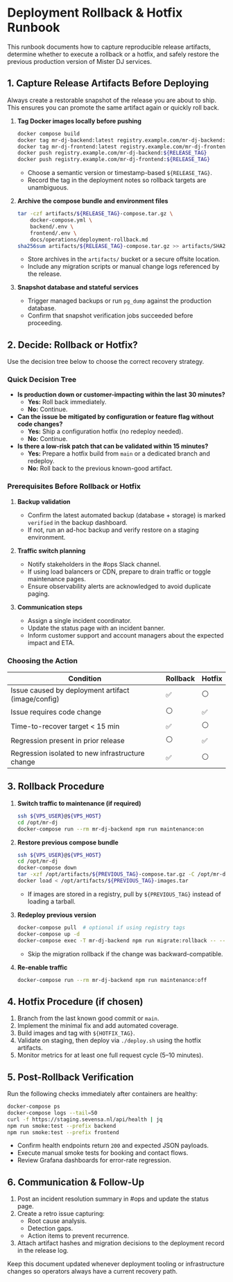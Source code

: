 # Deployment Rollback & Hotfix Runbook

This runbook documents how to capture reproducible release artifacts, determine whether to execute a rollback or a hotfix, and safely restore the previous production version of Mister DJ services.

## 1. Capture Release Artifacts Before Deploying

Always create a restorable snapshot of the release you are about to ship. This ensures you can promote the same artifact again or quickly roll back.

1. **Tag Docker images locally before pushing**
   ```bash
   docker compose build
   docker tag mr-dj-backend:latest registry.example.com/mr-dj-backend:${RELEASE_TAG}
   docker tag mr-dj-frontend:latest registry.example.com/mr-dj-frontend:${RELEASE_TAG}
   docker push registry.example.com/mr-dj-backend:${RELEASE_TAG}
   docker push registry.example.com/mr-dj-frontend:${RELEASE_TAG}
   ```
   - Choose a semantic version or timestamp-based `${RELEASE_TAG}`.
   - Record the tag in the deployment notes so rollback targets are unambiguous.

2. **Archive the compose bundle and environment files**
   ```bash
   tar -czf artifacts/${RELEASE_TAG}-compose.tar.gz \
       docker-compose.yml \
       backend/.env \
       frontend/.env \
       docs/operations/deployment-rollback.md
   sha256sum artifacts/${RELEASE_TAG}-compose.tar.gz >> artifacts/SHA256SUMS.txt
   ```
   - Store archives in the `artifacts/` bucket or a secure offsite location.
   - Include any migration scripts or manual change logs referenced by the release.

3. **Snapshot database and stateful services**
   - Trigger managed backups or run `pg_dump` against the production database.
   - Confirm that snapshot verification jobs succeeded before proceeding.

## 2. Decide: Rollback or Hotfix?

Use the decision tree below to choose the correct recovery strategy.

### Quick Decision Tree

- **Is production down or customer-impacting within the last 30 minutes?**
  - **Yes:** Roll back immediately.
  - **No:** Continue.
- **Can the issue be mitigated by configuration or feature flag without code changes?**
  - **Yes:** Ship a configuration hotfix (no redeploy needed).
  - **No:** Continue.
- **Is there a low-risk patch that can be validated within 15 minutes?**
  - **Yes:** Prepare a hotfix build from `main` or a dedicated branch and redeploy.
  - **No:** Roll back to the previous known-good artifact.

### Prerequisites Before Rollback or Hotfix

1. **Backup validation**
   - Confirm the latest automated backup (database + storage) is marked `verified` in the backup dashboard.
   - If not, run an ad-hoc backup and verify restore on a staging environment.

2. **Traffic switch planning**
   - Notify stakeholders in the #ops Slack channel.
   - If using load balancers or CDN, prepare to drain traffic or toggle maintenance pages.
   - Ensure observability alerts are acknowledged to avoid duplicate paging.

3. **Communication steps**
   - Assign a single incident coordinator.
   - Update the status page with an incident banner.
   - Inform customer support and account managers about the expected impact and ETA.

### Choosing the Action

| Condition | Rollback | Hotfix |
| --- | --- | --- |
| Issue caused by deployment artifact (image/config) | ✅ | ⚪ |
| Issue requires code change | ⚪ | ✅ |
| Time-to-recover target < 15 min | ✅ | ⚪ |
| Regression present in prior release | ⚪ | ✅ |
| Regression isolated to new infrastructure change | ✅ | ⚪ |

## 3. Rollback Procedure

1. **Switch traffic to maintenance (if required)**
   ```bash
   ssh ${VPS_USER}@${VPS_HOST}
   cd /opt/mr-dj
   docker-compose run --rm mr-dj-backend npm run maintenance:on
   ```

2. **Restore previous compose bundle**
   ```bash
   ssh ${VPS_USER}@${VPS_HOST}
   cd /opt/mr-dj
   docker-compose down
   tar -xzf /opt/artifacts/${PREVIOUS_TAG}-compose.tar.gz -C /opt/mr-dj
   docker load < /opt/artifacts/${PREVIOUS_TAG}-images.tar
   ```
   - If images are stored in a registry, pull by `${PREVIOUS_TAG}` instead of loading a tarball.

3. **Redeploy previous version**
   ```bash
   docker-compose pull  # optional if using registry tags
   docker-compose up -d
   docker-compose exec -T mr-dj-backend npm run migrate:rollback -- --to ${PREVIOUS_MIGRATION}
   ```
   - Skip the migration rollback if the change was backward-compatible.

4. **Re-enable traffic**
   ```bash
   docker-compose run --rm mr-dj-backend npm run maintenance:off
   ```

## 4. Hotfix Procedure (if chosen)

1. Branch from the last known good commit or `main`.
2. Implement the minimal fix and add automated coverage.
3. Build images and tag with `${HOTFIX_TAG}`.
4. Validate on staging, then deploy via `./deploy.sh` using the hotfix artifacts.
5. Monitor metrics for at least one full request cycle (5–10 minutes).

## 5. Post-Rollback Verification

Run the following checks immediately after containers are healthy:

```bash
docker-compose ps
docker-compose logs --tail=50
curl -f https://staging.sevensa.nl/api/health | jq
npm run smoke:test --prefix backend
npm run smoke:test --prefix frontend
```

- Confirm health endpoints return `200` and expected JSON payloads.
- Execute manual smoke tests for booking and contact flows.
- Review Grafana dashboards for error-rate regression.

## 6. Communication & Follow-Up

1. Post an incident resolution summary in #ops and update the status page.
2. Create a retro issue capturing:
   - Root cause analysis.
   - Detection gaps.
   - Action items to prevent recurrence.
3. Attach artifact hashes and migration decisions to the deployment record in the release log.

Keep this document updated whenever deployment tooling or infrastructure changes so operators always have a current recovery path.
